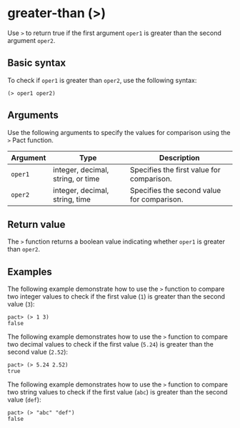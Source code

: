 # greater-than (>)

Use `>` to return true if the first argument `oper1` is greater than the second argument `oper2`.

## Basic syntax

To check if `oper1` is greater than `oper2`, use the following syntax:

```pact
(> oper1 oper2)
```

## Arguments

Use the following arguments to specify the values for comparison using the `>` Pact function.

| Argument | Type | Description |
| --- | --- | --- |
| `oper1` | integer, decimal, string, or time | Specifies the first value for comparison. |
| `oper2` | integer, decimal, string, time | Specifies the second value for comparison. |

## Return value

The `>` function returns a boolean value indicating whether `oper1` is greater than `oper2`.

## Examples

The following example demonstrate how to use the `>` function to compare two integer values to check if the first value (`1`) is greater than the second value (`3`):

```pact
pact> (> 1 3)
false
```

The following example demonstrates how to use the `>` function to compare two decimal values to check if the first value (`5.24`) is greater than the second value (`2.52`):

```pact
pact> (> 5.24 2.52)
true
```

The following example demonstrates how to use the `>` function to compare two string values to check if the first value (`abc`) is greater than the second value (`def`):

```pact
pact> (> "abc" "def")
false
```
